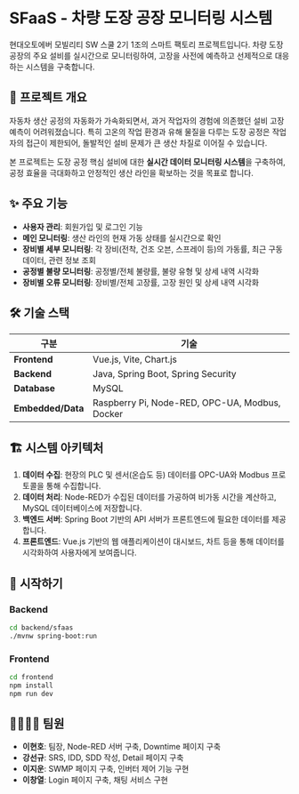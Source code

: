 # SFaaS - 차량 도장 공장 모니터링 시스템

현대오토에버 모빌리티 SW 스쿨 2기 1조의 스마트 팩토리 프로젝트입니다. 차량 도장 공장의 주요 설비를 실시간으로 모니터링하여, 고장을 사전에 예측하고 선제적으로 대응하는 시스템을 구축합니다.

## 📝 프로젝트 개요

자동차 생산 공정의 자동화가 가속화되면서, 과거 작업자의 경험에 의존했던 설비 고장 예측이 어려워졌습니다. 특히 고온의 작업 환경과 유해 물질을 다루는 도장 공정은 작업자의 접근이 제한되어, 돌발적인 설비 문제가 큰 생산 차질로 이어질 수 있습니다.

본 프로젝트는 도장 공정 핵심 설비에 대한 **실시간 데이터 모니터링 시스템**을 구축하여, 공정 효율을 극대화하고 안정적인 생산 라인을 확보하는 것을 목표로 합니다.

## ✨ 주요 기능

- **사용자 관리**: 회원가입 및 로그인 기능
- **메인 모니터링**: 생산 라인의 현재 가동 상태를 실시간으로 확인
- **장비별 세부 모니터링**: 각 장비(전착, 건조 오븐, 스프레이 등)의 가동률, 최근 구동 데이터, 관련 정보 조회
- **공정별 불량 모니터링**: 공정별/전체 불량률, 불량 유형 및 상세 내역 시각화
- **장비별 오류 모니터링**: 장비별/전체 고장률, 고장 원인 및 상세 내역 시각화

## 🛠️ 기술 스택

| 구분 | 기술 |
| --- | --- |
| **Frontend** | Vue.js, Vite, Chart.js |
| **Backend** | Java, Spring Boot, Spring Security |
| **Database** | MySQL |
| **Embedded/Data**| Raspberry Pi, Node-RED, OPC-UA, Modbus, Docker |

## 🏗️ 시스템 아키텍처

1.  **데이터 수집**: 현장의 PLC 및 센서(온습도 등) 데이터를 OPC-UA와 Modbus 프로토콜을 통해 수집합니다.
2.  **데이터 처리**: Node-RED가 수집된 데이터를 가공하여 비가동 시간을 계산하고, MySQL 데이터베이스에 저장합니다.
3.  **백엔드 서버**: Spring Boot 기반의 API 서버가 프론트엔드에 필요한 데이터를 제공합니다.
4.  **프론트엔드**: Vue.js 기반의 웹 애플리케이션이 대시보드, 차트 등을 통해 데이터를 시각화하여 사용자에게 보여줍니다.

## 🚀 시작하기

### Backend

```bash
cd backend/sfaas
./mvnw spring-boot:run
```

### Frontend

```bash
cd frontend
npm install
npm run dev
```

## 👨‍👩‍👧‍👦 팀원

- **이현호**: 팀장, Node-RED 서버 구축, Downtime 페이지 구축
- **강선규**: SRS, IDD, SDD 작성, Detail 페이지 구축
- **이지운**: SWMP 페이지 구축, 인버터 제어 기능 구현
- **이창열**: Login 페이지 구축, 채팅 서비스 구현